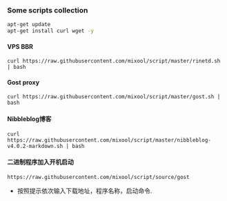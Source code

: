 ### Some scripts collection  
```bash  
apt-get update  
apt-get install curl wget -y  
```  
  
#### VPS BBR  
`curl https://raw.githubusercontent.com/mixool/script/master/rinetd.sh | bash`  
  
#### Gost proxy  
`curl https://raw.githubusercontent.com/mixool/script/master/gost.sh | bash`   
  
#### Nibbleblog博客  
`curl https://raw.githubusercontent.com/mixool/script/master/nibbleblog-v4.0.2-markdown.sh | bash`  
  
#### 二进制程序加入开机启动  
`https://raw.githubusercontent.com/mixool/script/source/gost`  
* 按照提示依次输入下载地址，程序名称，启动命令.  

